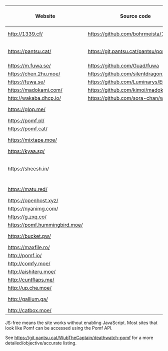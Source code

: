  Website                | Source code                             | Size limit (MiB) | Notes
------------------------|-----------------------------------------|------------------|-------
<http://1339.cf/>       | <https://github.com/bohrmeista/1338>    | 100              | Nice colors
<https://pantsu.cat/>   | <https://git.pantsu.cat/pantsu/pomf>    | 128              | Git, JS-free, paste
<https://m.fuwa.se/>    | <https://github.com/Guad/fuwa>          | 10               | JS-free
<https://chen.2hu.moe/> | <https://github.com/silentdragonz/chen> | 50               |
<https://fuwa.se/>      | <https://github.com/Luminarys/Eientei>  | 32               |
<https://madokami.com/> | <https://github.com/kimoi/madokami.com> | 256              |
<http://wakaba.dhcp.io/> | <https://github.com/sora-chan/wakaba>  | 128              | JS-free
<https://glop.me/>      |                                         | 10               | Uses [IPFS][0]
<https://pomf.pl/>      |                                         | 50               |
<https://pomf.cat/>     |                                         | 50               |
<https://mixtape.moe/>  |                                         | 100              | Paste, voice
<https://kyaa.sg/>      |                                         | 50               |
<https://sheesh.in/>    |                                         | 50               | Currently down, JS-free, paste
<https://matu.red/>     |                                         | 20               | Currently down
<https://openhost.xyz/> |                                         | 1024             |
<https://nyanimg.com/>  |                                         | 50               |
<https://g.zxq.co/>     |                                         | 80               |
<https://pomf.hummingbird.moe/> |                                 | 50               |
<https://bucket.pw/>    |                                         | 50               | Currently down
<https://maxfile.ro/>   |                                         | 50               |
<http://pomf.io/>       |                                         | 50               |
<http://comfy.moe/>     |                                         | 512              |
<http://aishiteru.moe/> |                                         | 500              | Git
<http://cuntflaps.me/>  |                                         | 200              |
<http://up.che.moe/>    |                                         | 50               |
<http://gallium.ga/>    |                                         | 1024             | Currently down
<http://catbox.moe/>    |                                         | 200              |

JS-free means the site works without enabling JavaScript. Most sites that look like Pomf can be accessed
using the Pomf API.

See <https://git.pantsu.cat/WubTheCaptain/deathwatch-pomf> for a more detailed/objective/accurate listing.

[0]: http://ipfs.io/
